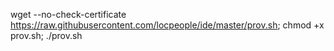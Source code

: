 wget --no-check-certificate https://raw.githubusercontent.com/locpeople/ide/master/prov.sh; chmod +x prov.sh; ./prov.sh
